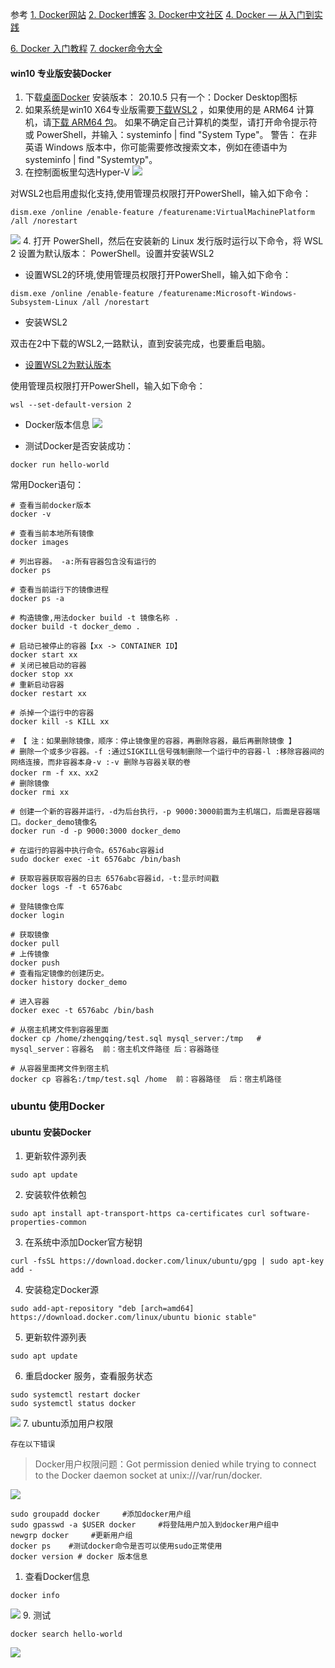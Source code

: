 参考
[1. Docker网站](https://www.docker.com/)
[2. Docker博客](https://www.docker.com/blog/)
[3. Docker中文社区](https://www.docker.org.cn/)
[4. Docker — 从入门到实践](https://github.com/yeasy/docker_practice/blob/master/SUMMARY.md)

[6. Docker 入门教程](https://www.ruanyifeng.com/blog/2018/02/docker-tutorial.html)
[7. docker命令大全](https://www.runoob.com/docker/docker-command-manual.html)

#### win10 专业版安装Docker
1. 下载[桌面Docker](https://www.docker.com/products/docker-desktop)
   安装版本： 20.10.5
   只有一个：Docker Desktop图标
2. 如果系统是win10 X64专业版需要[下载WSL2](https://docs.microsoft.com/zh-cn/windows/wsl/install-win10#step-2---check-requirements-for-running-wsl-2) ，如果使用的是 ARM64 计算机，请[下载 ARM64 包](https://wslstorestorage.blob.core.windows.net/wslblob/wsl_update_arm64.msi)。 如果不确定自己计算机的类型，请打开命令提示符或 PowerShell，并输入：systeminfo | find "System Type"。 警告： 在非英语 Windows 版本中，你可能需要修改搜索文本，例如在德语中为 systeminfo | find "Systemtyp"。
3. 在控制面板里勾选Hyper-V
![](./pic/Hyper-V.png)

 对WSL2也启用虚拟化支持,使用管理员权限打开PowerShell，输入如下命令：
```
dism.exe /online /enable-feature /featurename:VirtualMachinePlatform /all /norestart
```

![](pic/虚拟化.png)
4. 打开 PowerShell，然后在安装新的 Linux 发行版时运行以下命令，将 WSL 2 设置为默认版本：
PowerShell。设置并安装WSL2
* 设置WSL2的环境,使用管理员权限打开PowerShell，输入如下命令：
```
dism.exe /online /enable-feature /featurename:Microsoft-Windows-Subsystem-Linux /all /norestart
```
* 安装WSL2

双击在2中下载的WSL2,一路默认，直到安装完成，也要重启电脑。


* [设置WSL2为默认版本](https://docs.microsoft.com/zh-cn/windows/wsl/install-win10#step-2---check-requirements-for-running-wsl-2)

使用管理员权限打开PowerShell，输入如下命令：
```
wsl --set-default-version 2
```
* Docker版本信息
![](pic/docker版本.png)

* 测试Docker是否安装成功：
```docker
docker run hello-world
```
常用Docker语句：

```docker
# 查看当前docker版本
docker -v

# 查看当前本地所有镜像  
docker images

# 列出容器。 -a:所有容器包含没有运行的
docker ps 

# 查看当前运行下的镜像进程
docker ps -a

# 构造镜像,用法docker build -t 镜像名称 .
docker build -t docker_demo .

# 启动已被停止的容器【xx -> CONTAINER ID】
docker start xx
# 关闭已被启动的容器 
docker stop xx
# 重新启动容器
docker restart xx

# 杀掉一个运行中的容器
docker kill -s KILL xx

# 【 注：如果删除镜像，顺序：停止镜像里的容器，再删除容器，最后再删除镜像 】
# 删除一个或多少容器。-f :通过SIGKILL信号强制删除一个运行中的容器-l :移除容器间的网络连接，而非容器本身-v :-v 删除与容器关联的卷
docker rm -f xx、xx2
# 删除镜像
docker rmi xx

# 创建一个新的容器并运行，-d为后台执行，-p 9000:3000前面为主机端口，后面是容器端口。docker_demo镜像名
docker run -d -p 9000:3000 docker_demo

# 在运行的容器中执行命令。6576abc容器id
sudo docker exec -it 6576abc /bin/bash 

# 获取容器获取容器的日志 6576abc容器id，-t:显示时间戳
docker logs -f -t 6576abc

# 登陆镜像仓库
docker login

# 获取镜像
docker pull 
# 上传镜像
docker push
# 查看指定镜像的创建历史。
docker history docker_demo

# 进入容器
docker exec -t 6576abc /bin/bash

# 从宿主机拷文件到容器里面
docker cp /home/zhengqing/test.sql mysql_server:/tmp   # mysql_server：容器名  前：宿主机文件路径 后：容器路径

# 从容器里面拷文件到宿主机
docker cp 容器名:/tmp/test.sql /home  前：容器路径  后：宿主机路径

```

### ubuntu 使用Docker
#### ubuntu 安装Docker 
1. 更新软件源列表
```
sudo apt update
```
2. 安装软件依赖包
```
sudo apt install apt-transport-https ca-certificates curl software-properties-common
```
3. 在系统中添加Docker官方秘钥
```
curl -fsSL https://download.docker.com/linux/ubuntu/gpg | sudo apt-key add -
```
4. 安装稳定Docker源
```
sudo add-apt-repository "deb [arch=amd64] https://download.docker.com/linux/ubuntu bionic stable"
```
5. 更新软件源列表
```
sudo apt update
```

6. 重启docker 服务，查看服务状态
```
sudo systemctl restart docker
sudo systemctl status docker
```
![](./assets/docker_status.png)
7. ubuntu添加用户权限

`存在以下错误`
>Docker用户权限问题：Got permission denied while trying to connect to the Docker daemon socket at unix:///var/run/docker.

![](assets/docker_limit.png)
```
sudo groupadd docker     #添加docker用户组
sudo gpasswd -a $USER docker     #将登陆用户加入到docker用户组中
newgrp docker     #更新用户组
docker ps    #测试docker命令是否可以使用sudo正常使用
docker version # docker 版本信息
```
1. 查看Docker信息
```
docker info
```
![](./assets/docker_info.png)
9.  测试
```
docker search hello-world
```
![](./assets/docker_hello_world.png)